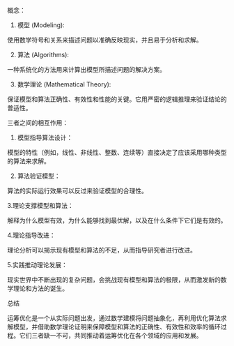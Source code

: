 概念：

1. 模型 (Modeling):

使用数学符号和关系来描述问题以准确反映现实，并且易于分析和求解。

2. 算法 (Algorithms):

一种系统化的方法用来计算出模型所描述问题的解决方案。

3. 数学理论 (Mathematical Theory):

保证模型和算法正确性、有效性和性能的关键。它用严密的逻辑推理来验证结论的普适性。

三者之间的相互作用：

1. 模型指导算法设计： 

模型的特性（例如，线性、非线性、整数、连续等）直接决定了应该采用哪种类型的算法来求解。

2. 算法验证模型：

算法的实际运行效果可以反过来验证模型的合理性。

3.理论支撑模型和算法： 

解释为什么模型有效，为什么能够找到最优解，以及在什么条件下它们是有效的。

4.理论指导改进：

理论分析可以揭示现有模型和算法的不足，从而指导研究者进行改进。

5.实践推动理论发展： 

现实世界中不断出现的复杂问题，会挑战现有模型和算法的极限，从而激发新的数学理论和方法的诞生。

总结

运筹优化是一个从实际问题出发，通过数学建模将问题抽象化，再利用优化算法求解模型，并借助数学理论证明来保障模型和算法的正确性、有效性和效率的循环过程。它们三者缺一不可，共同推动着运筹优化在各个领域的应用和发展。
